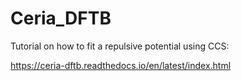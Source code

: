 # Ceria_DFTB

Tutorial on how to fit a repulsive potential using CCS:

https://ceria-dftb.readthedocs.io/en/latest/index.html
